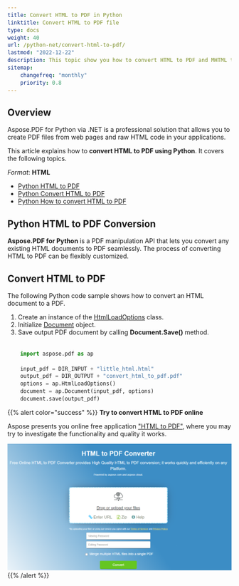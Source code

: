 ```yaml
---
title: Convert HTML to PDF in Python
linktitle: Convert HTML to PDF file
type: docs
weight: 40
url: /python-net/convert-html-to-pdf/
lastmod: "2022-12-22"
description: This topic show you how to convert HTML to PDF and MHTML to PDF using Aspose.PDF. for Python.
sitemap:
    changefreq: "monthly"
    priority: 0.8
---
```


## Overview 

Aspose.PDF for Python via .NET is a professional solution that allows you to create PDF files from web pages and raw HTML code in your applications.

This article explains how to **convert HTML to PDF using Python**. It covers the following topics.

_Format_: **HTML**
- [Python HTML to PDF](#python-html-to-pdf)
- [Python Convert HTML to PDF](#python-html-to-pdf)
- [Python How to convert HTML to PDF](#python-html-to-pdf)

## Python HTML to PDF Conversion

**Aspose.PDF for Python** is a PDF manipulation API that lets you convert any existing HTML documents to PDF seamlessly. The process of converting HTML to PDF can be flexibly customized.

## Convert HTML to PDF

The following Python code sample shows how to convert an HTML document to a PDF.

1. Create an instance of the [HtmlLoadOptions](https://reference.aspose.com/pdf/net/aspose.pdf/htmlloadoptions/) class.
2. Initialize [Document](https://reference.aspose.com/pdf/net/aspose.pdf/document/) object.
3. Save output PDF document by calling **Document.Save()** method.

```python

    import aspose.pdf as ap

    input_pdf = DIR_INPUT + "little_html.html"
    output_pdf = DIR_OUTPUT + "convert_html_to_pdf.pdf"
    options = ap.HtmlLoadOptions()
    document = ap.Document(input_pdf, options)
    document.save(output_pdf)
```

{{% alert color="success" %}}
**Try to convert HTML to PDF online**

Aspose presents you online free application ["HTML to PDF"](https://products.aspose.app/html/en/conversion/html-to-pdf), where you may try to investigate the functionality and quality it works.

[![Aspose.PDF Convertion HTML to PDF using Free App](html.png)](https://products.aspose.app/html/en/conversion/html-to-pdf)
{{% /alert %}}




